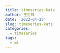 ```yaml
---
title: timeseries-kats
author: 王哲峰
date: '2022-04-25'
slug: timeseries-kats
categories:
  - timeseries
tags:
  - ml
---
```



